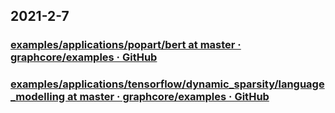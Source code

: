 
## 2021-2-7

### [examples/applications/popart/bert at master · graphcore/examples · GitHub](https://github.com/graphcore/examples/tree/master/applications/popart/bert)

### [examples/applications/tensorflow/dynamic_sparsity/language_modelling at master · graphcore/examples · GitHub](https://github.com/graphcore/examples/tree/master/applications/tensorflow/dynamic_sparsity/language_modelling)
